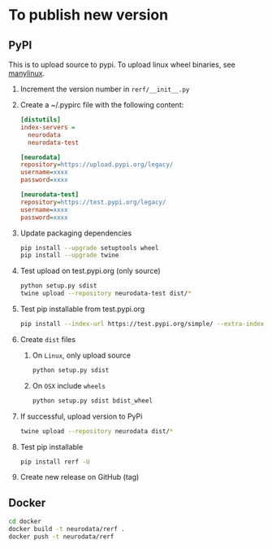 # To publish new version

## PyPI

This is to upload source to pypi.  To upload linux wheel binaries, see [manylinux](https://github.com/pypa/manylinux). 

1. Increment the version number in `rerf/__init__.py`

1. Create a ~/.pypirc file with the following content:

    ```ini
    [distutils]
    index-servers =
      neurodata
      neurodata-test

    [neurodata]
    repository=https://upload.pypi.org/legacy/
    username=xxxx
    password=xxxx

    [neurodata-test]
    repository=https://test.pypi.org/legacy/
    username=xxxx
    password=xxxx
    ```

1. Update packaging dependencies

    ```bash
    pip install --upgrade setuptools wheel
    pip install --upgrade twine
    ```

1. Test upload on test.pypi.org (only source)

    ```bash
    python setup.py sdist
    twine upload --repository neurodata-test dist/*
    ```

1. Test pip installable from test.pypi.org

    ```bash
    pip install --index-url https://test.pypi.org/simple/ --extra-index-url https://pypi.org/simple rerf==0.0.3.dev2
    ```

1. Create `dist` files

    1. On `Linux`, only upload source

        ```bash
        python setup.py sdist
        ```

    1. On `OSX` include `wheels`

        ```bash
        python setup.py sdist bdist_wheel
        ```

1. If successful, upload version to PyPi

    ```bash
    twine upload --repository neurodata dist/*
    ```

1. Test pip installable

    ```bash
    pip install rerf -U
    ```

1. Create new release on GitHub (tag)

## Docker

```bash
cd docker
docker build -t neurodata/rerf .
docker push -t neurodata/rerf
```